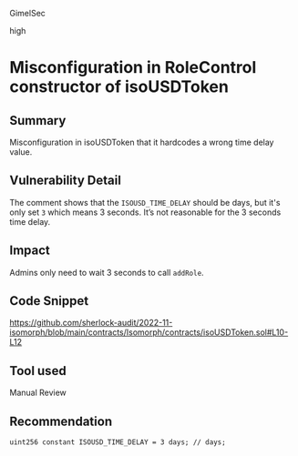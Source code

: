 GimelSec

high

# Misconfiguration in RoleControl constructor of isoUSDToken

## Summary

Misconfiguration in isoUSDToken that it hardcodes a wrong time delay value.

## Vulnerability Detail

The comment shows that the `ISOUSD_TIME_DELAY` should be days, but it's only set `3` which means 3 seconds. It’s not reasonable for the 3 seconds time delay.

## Impact

Admins only need to wait 3 seconds to call `addRole`.

## Code Snippet

https://github.com/sherlock-audit/2022-11-isomorph/blob/main/contracts/Isomorph/contracts/isoUSDToken.sol#L10-L12

## Tool used

Manual Review

## Recommendation

```solidity
uint256 constant ISOUSD_TIME_DELAY = 3 days; // days;
```
